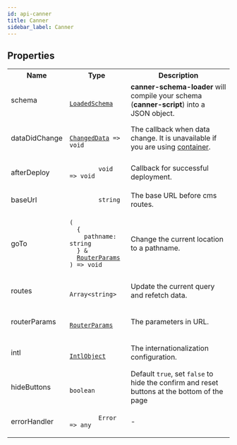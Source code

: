 ```yaml
---
id: api-canner
title: Canner
sidebar_label: Canner
---
```


## Properties

<table>
  <tr>
    <th>Name</th>
    <th>Type</th>
    <th>Description</th>
  </tr>
  <tr>
    <td>schema</td>
    <td>
      <code>
        <a href="api-types#loadedschema">LoadedSchema</a>
      </code>
    </td>
    <td>
      <b>canner-schema-loader</b> will compile your schema (<b>canner-script</b>) into a JSON object.
    </td>
  </tr>
  <tr>
    <td>dataDidChange</td>
    <td>
      <code>
        <a href="api-types#changeddata">ChangedData</a> => void
      </code>
    </td>
    <td>
      The callback when data change. It is unavailable if you are using <a href="guides-container">container</a>.
    </td>
  </tr>
  <tr>
    <td>afterDeploy</td>
    <td>
      <code>
        void => void
      </code>
    </td>
    <td>
      Callback for successful deployment.
    </td>
  </tr>
  <tr>
    <td>baseUrl</td>
    <td>
      <code>
        string
      </code>
    </td>
    <td>
      The base URL before cms routes.
    </td>
  </tr>
  <tr>
    <td>goTo</td>
    <td>
      <pre><code>(
  {
    pathname: string
  } &
  <a href="api-types#routerparams">RouterParams</a>
) => void</code></pre>
    </td>
    <td>Change the current location to a pathname.</td>
  </tr>
  <tr>
    <td>routes</td>
    <td>
      <code>
        Array&lt;string>
      </code>
    </td>
    <td>Update the current query and refetch data.</td>
  </tr>
  <tr>
    <td>routerParams</td>
    <td>
      <code>
        <a href="api-types#routerparams">RouterParams</a>
      </code>
    </td>
    <td>The parameters in URL.</td>
  </tr>
  <tr>
    <td>intl</td>
    <td>
      <code>
        <a href="api-types#intlobject">IntlObject</a>
      </code>
    </td>
    <td>The internationalization configuration.</td>
  </tr>
  <tr>
    <td>hideButtons</td>
    <td>
      <code>
        boolean
      </code>
    </td>
    <td>Default <code>true</code>, set <code>false</code> to hide the confirm and reset buttons at the bottom of the page</td>
  </tr>
  <tr>
    <td>errorHandler</td>
    <td>
      <code>
        Error => any
      </code>
    </td>
    <td>-</td>
  </tr>
</table>
